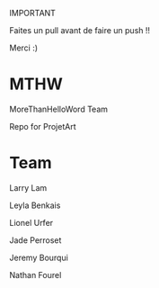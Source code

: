 IMPORTANT

Faites un pull avant de faire un push !!

Merci :)

# MTHW

MoreThanHelloWord Team

Repo for ProjetArt

# Team 
Larry Lam

Leyla Benkais

Lionel Urfer

Jade Perroset

Jeremy Bourqui

Nathan Fourel

